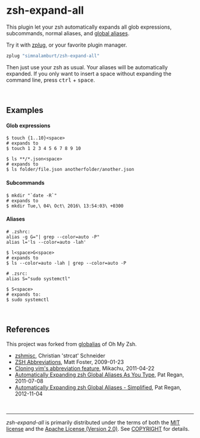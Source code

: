zsh-expand-all
========
This plugin let your zsh automatically expands all glob expressions,
subcommands, normal aliases, and [global aliases].

Try it with [zplug], or your favorite plugin manager.

```zsh
zplug "simnalamburt/zsh-expand-all"
```

Then just use your zsh as usual. Your aliases will be automatically expanded.
If you only want to insert a space without expanding the command line, press
<kbd>ctrl</kbd> + <kbd>space</kbd>.

<br>

Examples
--------

#### Glob expressions

```console
$ touch {1..10}<space>
# expands to
$ touch 1 2 3 4 5 6 7 8 9 10

$ ls **/*.json<space>
# expands to
$ ls folder/file.json anotherfolder/another.json
```

#### Subcommands

```console
$ mkdir "`date -R`"
# expands to
$ mkdir Tue,\ 04\ Oct\ 2016\ 13:54:03\ +0300

```

#### Aliases

```console
# .zshrc:
alias -g G="| grep --color=auto -P"
alias l='ls --color=auto -lah'

$ l<space>G<space>
# expands to
$ ls --color=auto -lah | grep --color=auto -P
```

```console
# .zsrc:
alias S="sudo systemctl"

$ S<space>
# expands to:
$ sudo systemctl
```

<br>

References
--------
This project was forked from [globalias] of Oh My Zsh.

- [zshmisc](http://strcat.de/dotfiles/dot.zshmisc),
  Christian 'strcat' Schneider
- [ZSH Abbreviations](https://hackerific.net/2009/01/23/zsh-abbreviations/),
  Matt Foster, 2009-01-23
- [Cloning vim's abbreviation feature](http://zshwiki.org/home/examples/zleiab),
  Mikachu, 2011-04-22
- [Automatically Expanding zsh Global Aliases As You Type](https://blog.patshead.com/2011/07/automatically-expanding-zsh-global-aliases-as-you-type.html),
  Pat Regan, 2011-07-08
- [Automatically Expanding zsh Global Aliases - Simplified](https://blog.patshead.com/2012/11/automatically-expaning-zsh-global-aliases---simplified.html),
  Pat Regan, 2012-11-04

<br>

--------
*zsh-expand-all* is primarily distributed under the terms of both the [MIT
license] and the [Apache License (Version 2.0)]. See [COPYRIGHT] for details.

[global aliases]: http://www.zshwiki.org/home/examples/aliasglobal
[zplug]: https://github.com/zplug/zplug
[globalias]: https://github.com/robbyrussell/oh-my-zsh/tree/master/plugins/globalias
[MIT license]: LICENSE-MIT
[Apache License (Version 2.0)]: LICENSE-APACHE
[COPYRIGHT]: COPYRIGHT
